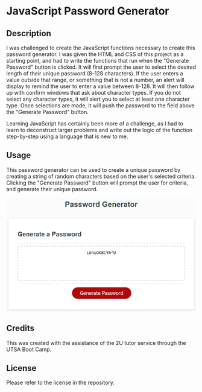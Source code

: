 # JavaScript Password Generator

## Description

I was challenged to create the JavaScript functions necessary to create this password generator. I was given the HTML and CSS of this project as a starting point, and had to write the functions that run when the "Generate Password" button is clicked. It will first prompt the user to select the desired length of their unique password (8-128 characters). If the user enters a value outside that range, or something that is not a number, an alert will display to remind the user to enter a value between 8-128. It will then follow up with confirm windows that ask about character types. If you do not select any character types, it will alert you to select at least one character type. Once selections are made, it will push the password to the field above the "Generate Password" button.

Learning JavaScript has certainly been more of a challenge, as I had to learn to deconstruct larger problems and write out the logic of the function step-by-step using a language that is new to me.

## Usage

This password generator can be used to create a unique password by creating a string of random characters based on the user's selected criteria. Clicking the "Generate Password" button will prompt the user for criteria, and generate their unique password.

![Password Generator Screenshot](./assets/screenshot-pwgen.png)

## Credits

This was created with the assistance of the 2U tutor service through the UTSA Boot Camp.

## License

Please refer to the license in the repository.
